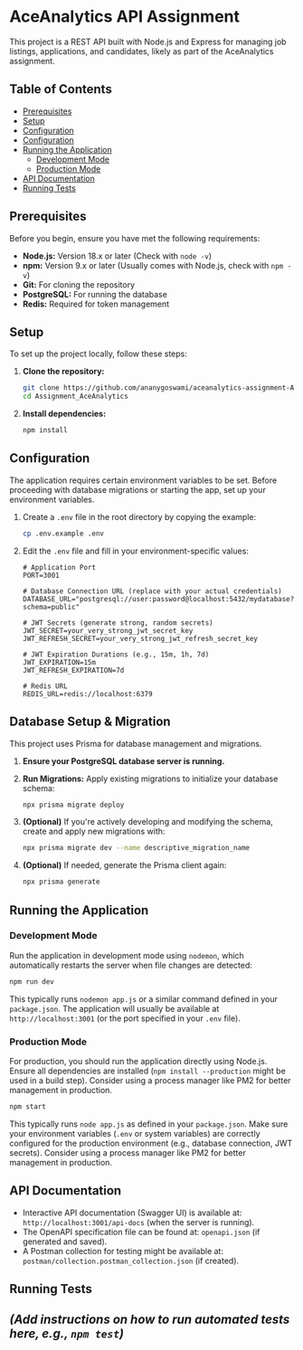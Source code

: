 # AceAnalytics API Assignment

This project is a REST API built with Node.js and Express for managing job listings, applications, and candidates, likely as part of the AceAnalytics assignment.

## Table of Contents

*   [Prerequisites](#prerequisites)
*   [Setup](#setup)
*   [Configuration](#configuration)
*   [Configuration](#configuration)
*   [Running the Application](#running-the-application)
    *   [Development Mode](#development-mode)
    *   [Production Mode](#production-mode)
*   [API Documentation](#api-documentation)
*   [Running Tests](#running-tests)

## Prerequisites

Before you begin, ensure you have met the following requirements:

*   **Node.js:** Version 18.x or later (Check with `node -v`)
*   **npm:** Version 9.x or later (Usually comes with Node.js, check with `npm -v`)
*   **Git:** For cloning the repository
*   **PostgreSQL:** For running the database
*   **Redis:** Required for token management

## Setup

To set up the project locally, follow these steps:

1.  **Clone the repository:**
    ```bash
    git clone https://github.com/ananygoswami/aceanalytics-assignment-ATS.git
    cd Assignment_AceAnalytics
    ```
2.  **Install dependencies:**
    ```bash
    npm install
    ```

## Configuration

The application requires certain environment variables to be set.
Before proceeding with database migrations or starting the app, set up your environment variables.

1.  Create a `.env` file in the root directory by copying the example:
    ```bash
    cp .env.example .env
    ```
2.  Edit the `.env` file and fill in your environment-specific values:
    ```dotenv
    # Application Port
    PORT=3001

    # Database Connection URL (replace with your actual credentials)
    DATABASE_URL="postgresql://user:password@localhost:5432/mydatabase?schema=public"

    # JWT Secrets (generate strong, random secrets)
    JWT_SECRET=your_very_strong_jwt_secret_key
    JWT_REFRESH_SECRET=your_very_strong_jwt_refresh_secret_key

    # JWT Expiration Durations (e.g., 15m, 1h, 7d)
    JWT_EXPIRATION=15m
    JWT_REFRESH_EXPIRATION=7d

    # Redis URL
    REDIS_URL=redis://localhost:6379
    ```
    
## Database Setup & Migration

This project uses Prisma for database management and migrations.

1.  **Ensure your PostgreSQL database server is running.**

2.  **Run Migrations:**
    Apply existing migrations to initialize your database schema:
    ```bash
    npx prisma migrate deploy
    ```

3.  **(Optional)** If you're actively developing and modifying the schema, create and apply new migrations with:
    ```bash
    npx prisma migrate dev --name descriptive_migration_name
    ```

4.  **(Optional)** If needed, generate the Prisma client again:
    ```bash
    npx prisma generate
    ```

## Running the Application

### Development Mode

Run the application in development mode using `nodemon`, which automatically restarts the server when file changes are detected:
 ```bash
 npm run dev
```
This typically runs `nodemon app.js` or a similar command defined in your `package.json`. The application will usually be available at `http://localhost:3001` (or the port specified in your `.env` file).

### Production Mode

For production, you should run the application directly using Node.js. Ensure all dependencies are installed (`npm install --production` might be used in a build step).
Consider using a process manager like PM2 for better management in production.
```bash
npm start
```
This typically runs `node app.js` as defined in your `package.json`. Make sure your environment variables (`.env` or system variables) are correctly configured for the production environment (e.g., database connection, JWT secrets). Consider using a process manager like PM2 for better management in production.

## API Documentation

*   Interactive API documentation (Swagger UI) is available at: `http://localhost:3001/api-docs` (when the server is running).
*   The OpenAPI specification file can be found at: `openapi.json` (if generated and saved).
*   A Postman collection for testing might be available at: `postman/collection.postman_collection.json` (if created).

## Running Tests

*(Add instructions on how to run automated tests here, e.g., `npm test`)*
---